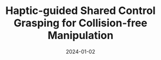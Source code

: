 ---
title: "Haptic-guided Shared Control Grasping for Collision-free Manipulation"
summary: "For a human-in-the-loop shared manipulation sceanario, we propose a novel shared-control framework that provide informative haptic cues to the user to achieve collision-free manipulation"
date: '2024-01-02'
categories:
  - tli
image:
  caption: 'Learning STL formulae'
  focal_point: Smart
  preview_only: false
  width: 10%

links:
  - icon: file-pdf
    icon_pack: fas
    name: Paper
    url: https://arxiv.org/pdf/2407.21090
---